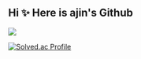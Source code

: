 ## Hi ✨ Here is ajin's Github

<a href="①버튼을 눌렀을 때 이동할 링크" target="_blank">
<img src="https://img.shields.io/badge/GitHub-EAEAEA?style=for-the-badge&logo=github&logoColor=000"/> 

[![Solved.ac Profile](http://mazassumnida.wtf/api/v2/generate_badge?boj=aj0201)](https://solved.ac/aj0201/)



<!--
**wonajin/wonajin** is a ✨ _special_ ✨ repository because its `README.md` (this file) appears on your GitHub profile.

Here are some ideas to get you started:

- 🔭 I’m currently working on ...
- 🌱 I’m currently learning ...
- 👯 I’m looking to collaborate on ...
- 🤔 I’m looking for help with ...
- 💬 Ask me about ...
- 📫 How to reach me: ...
- 😄 Pronouns: ...
- ⚡ Fun fact: ...
-->
